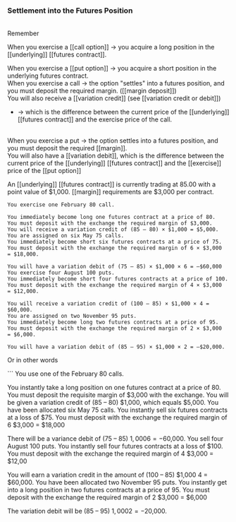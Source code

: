 ### Settlement into the Futures Position
<br>
Remember

When you exercise a [[call option]]
-> you acquire a long position in the [[underlying]] [[futures contract]].


When you exercise a [[put option]]
-> you acquire a short position in the underlying futures contract.<br>
When you exercise a call
-> the option "settles" into a futures position, and you must deposit the required margin. ([[margin deposit]])
<br>
You will also receive a [[variation credit]] (see [[variation credit or debit]])
* -> which is the difference between the current price of the [[underlying]] [[futures contract]] and the exercise price of the call.
<br>
When you exercise a put
-> the option settles into a futures position, and you must deposit the required [[margin]]. 
<br>
You will also have a [[variation debit]], which is the difference between the current price of the [[underlying]] [[futures contract]] and the [[exercise]] price of the [[put option]]

<br>

An [[underlying]] [[futures contract]] is currently trading at 85.00 with a point
value of $1,000. [[margin]] requirements are $3,000 per contract.


```
You exercise one February 80 call.

You immediately become long one futures contract at a price of 80.
You must deposit with the exchange the required margin of $3,000.
You will receive a variation credit of (85 – 80) × $1,000 = $5,000.
You are assigned on six May 75 calls.
You immediately become short six futures contracts at a price of 75.
You must deposit with the exchange the required margin of 6 × $3,000
= $18,000.

You will have a variation debit of (75 – 85) × $1,000 × 6 = –$60,000
You exercise four August 100 puts.
You immediately become short four futures contracts at a price of 100.
You must deposit with the exchange the required margin of 4 × $3,000
= $12,000.

You will receive a variation credit of (100 – 85) × $1,000 × 4 = $60,000.
You are assigned on two November 95 puts.
You immediately become long two futures contracts at a price of 95.
You must deposit with the exchange the required margin of 2 × $3,000
= $6,000.

You will have a variation debit of (85 – 95) × $1,000 × 2 = –$20,000.
```

<p>Or in other words</p>
```
You use one of the February 80 calls.

You instantly take a long position on one futures contract at a price of 80.
You must deposit the requisite margin of $3,000 with the exchange.
You will be given a variation credit of (85 – 80) $1,000, which equals $5,000.
You have been allocated six May 75 calls.
You instantly sell six futures contracts at a loss of $75.
You must deposit with the exchange the required margin of 6 $3,000 = $18,000

There will be a variance debit of (75 – 85) $1,000 6 = -$60,000.
You sell four August 100 puts.
You instantly sell four futures contracts at a loss of $100.
You must deposit with the exchange the required margin of 4 $3,000 = $12,00

You will earn a variation credit in the amount of (100 – 85) $1,000 4 = $60,000.
You have been allocated two November 95 puts.
You instantly get into a long position in two futures contracts at a price of 95.
You must deposit with the exchange the required margin of 2 $3,000 = $6,000

The variation debit will be (85 – 95) $1,000 2 = −$20,000.
```
